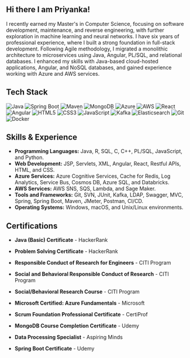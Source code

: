 ## Hi there I am Priyanka!
I recently earned my Master's in Computer Science, focusing on software development, maintenance, and reverse engineering, with further exploration in machine learning and neural networks. I have six years of professional experience, where I built a strong foundation in full-stack development. Following Agile methodology, I migrated a monolithic architecture to microservices using Java, Angular, PL/SQL, and relational databases. I enhanced my skills with Java-based cloud-hosted applications, Angular, and NoSQL databases, and gained experience working with Azure and AWS services.

## Tech Stack

![Java](https://img.shields.io/badge/Java-ED8B00?style=for-the-badge&logo=java&logoColor=white)
![Spring Boot](https://img.shields.io/badge/Spring%20Boot-6DB33F?style=for-the-badge&logo=spring-boot&logoColor=white)
![Maven](https://img.shields.io/badge/Maven-C71A36?style=for-the-badge&logo=apache-maven&logoColor=white)
![MongoDB](https://img.shields.io/badge/MongoDB-47A248?style=for-the-badge&logo=mongodb&logoColor=white)
![Azure](https://img.shields.io/badge/Microsoft%20Azure-0078D4?style=for-the-badge&logo=microsoft-azure&logoColor=white)
![AWS](https://img.shields.io/badge/AWS-232F3E?style=for-the-badge&logo=amazon-aws&logoColor=white)
![React](https://img.shields.io/badge/React-61DAFB?style=for-the-badge&logo=react&logoColor=white)
![Angular](https://img.shields.io/badge/Angular-DD0031?style=for-the-badge&logo=angular&logoColor=white)
![HTML5](https://img.shields.io/badge/HTML5-E34F26?style=for-the-badge&logo=html5&logoColor=white)
![CSS3](https://img.shields.io/badge/CSS3-1572B6?style=for-the-badge&logo=css3&logoColor=white)
![JavaScript](https://img.shields.io/badge/JavaScript-F7DF1E?style=for-the-badge&logo=javascript&logoColor=black)
![Kafka](https://img.shields.io/badge/Apache%20Kafka-231F20?style=for-the-badge&logo=apache-kafka&logoColor=white)
![Elasticsearch](https://img.shields.io/badge/Elasticsearch-005571?style=for-the-badge&logo=elasticsearch&logoColor=white)
![Git](https://img.shields.io/badge/Git-F05032?style=for-the-badge&logo=git&logoColor=white)
![Docker](https://img.shields.io/badge/Docker-2496ED?style=for-the-badge&logo=docker&logoColor=white)



## Skills & Experience
- **Programming Languages:** Java, R, SQL, C, C++, PL/SQL, JavaScript, and Python.
- **Web Development:** JSP, Servlets, XML, Angular, React, Restful APIs, HTML, and CSS.
- **Azure Services:** Azure Cognitive Services, Cache for Redis, Log Analytics, Service Bus, Cosmos DB, Azure SQL, and Databricks.
- **AWS Services:** AWS SNS, SQS, Lambda, and Sage Maker.
- **Tools and Frameworks:** Git, SVN, JUnit, Kafka, LDAP, Swagger, MVC, Spring, Spring Boot, Maven, JMeter, Postman, CI/CD.
- **Operating Systems:** Windows, macOS, and Unix/Linux environments.

## Certifications

- **Java (Basic) Certificate** - HackerRank 

- **Problem Solving Certificate** - HackerRank 

- **Responsible Conduct of Research for Engineers** - CITI Program 

- **Social and Behavioral Responsible Conduct of Research** - CITI Program

- **Social/Behavioral Research Course** - CITI Program 

- **Microsoft Certified: Azure Fundamentals** - Microsoft 

- **Scrum Foundation Professional Certificate** - CertiProf 

- **MongoDB Course Completion Certificate** - Udemy 

- **Data Processing Specialist** - Aspiring Minds

- **Spring Boot Certificate** - Udemy
<!--
**Priyanka-GD/Priyanka-GD** is a ✨ _special_ ✨ repository because its `README.md` (this file) appears on your GitHub profile.

Here are some ideas to get you started:

- 🔭 I’m currently working on ...
- 🌱 I’m currently learning ...
- 👯 I’m looking to collaborate on ...
- 🤔 I’m looking for help with ...
- 💬 Ask me about ...
- 📫 How to reach me: ...
- 😄 Pronouns: ...
- ⚡ Fun fact: ...
-->
